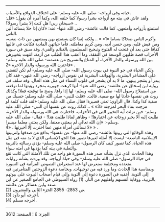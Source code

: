 ------------------------------------------------------------------------

حياته وفي أزواجه- صلى الله عليه وسلم- على اختلاف الدوافع والأسباب.  
ولقد عاش في بيته مع أزواجه بشرا رسولا كما خلقه الله، وكما أمره أن يقول:
«قل: سبحان ربي! هل كنت إلا بشراً رسولا؟» ..  
استمتع بأزواجه وأمتعهن، كما قالت عائشة- رضي الله عنها- عنه: «كان إذا خلا
بنسائه ألين الناس.  
وأكرم الناس ضحاكا بساما «1» » .. ولكنه إنما كان يستمتع بهن ويمتعهن من
ذات نفسه، ومن فيض قلبه، ومن حسن أدبه، ومن كريم معاملته. فأما حياتهن
المادية فكانت في غالبها كفافا حتى بعد أن فتحت له الفتوح وتبحبح المسلمون
بالغنائم والفيء. وقد سبق في سورة الأحزاب قصة طلبهن الوسعة في النفقة، وما
أعقب هذا الطلب من أزمة، انتهت بتخييرهن بين الله ورسوله والدار الآخرة، أو
المتاع والتسريح من عصمته- صلى الله عليه وسلم- فاخترن الله ورسوله والدار
الآخرة «2» .  
ولكن الحياة في جو النبوة في بيوت رسول الله- صلى الله عليه وسلم- لم تكن
لتقضي على المشاعر البشرية، والهواتف البشرية في نفوس أزواجه- رضي الله
عنهن- فقد كان يبدر أو يشجر بينهن، ما لا بد أن يشجر في قلوب النساء في مثل
هذه الحال. وقد سلف في رواية ابن إسحاق عن عائشة- رضي الله عنها- أنها كرهت
جويرية بمجرد رؤيتها لما توقعته من استملاح رسول الله- صلى الله عليه وسلم-
لها إذا رآها. وصح ما توقعته فعلا! وكذلك روت هي نفسها حادثا لها مع صفية.
قالت. «قلت للنبي- صلى الله عليه وسلم: حسبك من صفية كذا وكذا. قال الراوي:
تعني قصيرة! فقال صلى الله عليه وسلم: «لقد قلت كلمة لو مزجت بماء البحر
لمزجته «3» » .. كذلك روت عن نفسها أن النبي- صلى الله عليه وسلم- حين نزلت
آية التخيير التي في الأحزاب، فاختارت هي الله ورسوله والدار الآخرة، طلبت
إليه ألا يخبر زوجاته عن اختيارها! - وظاهر لماذا طلبت هذا! - فقال- صلى
الله عليه وسلم-: «إن الله تعالى لم يبعثني معنفا، ولكن بعثني معلما
ميسرا.  
لا تسألني امرأة منهن عما اخترت إلا أخبرتها.. «4» » .  
وهذه الوقائع التي روتها عائشة- رضي الله عنها- عن نفسها- بدافع من صدقها
ولتربيتها الإسلامية الناصعة- ليست إلا أمثلة لغيرها تصور هذا الجو
الإنساني الذي لا بد منه في مثل هذه الحياة. كما تصور كيف كان الرسول- صلى
الله عليه وسلم- يؤدي رسالته بالتربية والتعلية في بيته كما يؤديها في أمته
سواء.  
وهذا الحادث الذي نزل بشأنه صدر هذه السورة هو واحد من تلك الأمثلة التي
كانت تقع في حياة الرسول- صلى الله عليه وسلم- وفي حياة أزواجه. وقد وردت
بشأنه روايات متعددة ومختلفة سنعرض لها عند استعراض النصوص القرآنية في
السورة.  
وبمناسبة هذا الحادث وما ورد فيه من توجيهات. وبخاصة دعوة الزوجتين
المتآمرتين فيه إلى التوبة. أعقبه في السورة دعوة إلى التوبة وإلى قيام
أصحاب البيوت على بيوتهم بالتربية، ووقاية أنفسهم وأهليهم من النار. (1)
رواه السيوطي في الجامع الصغير عن ابن سعد وابن عساكر عن عائشة.  
(2) ص 2853- 2855 الجزء الثاني والعشرون.  
(3) أخرجه أبو داود.  
(4) أخرجه مسلم.

------------------------------------------------------------------------

الجزء: 6 ¦ الصفحة: 3612
